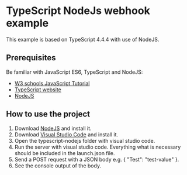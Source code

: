 # TypeScript NodeJs webhook example
This example is based on TypeScript 4.4.4 with use of NodeJS.

## Prerequisites
Be familiar with JavaScript ES6, TypeScript and NodeJS:
- [W3 schools JavaScript Tutorial](https://www.w3schools.com/js/default.asp)
- [TypeScript website](https://www.typescriptlang.org/)
- [NodeJS](https://nodejs.org/en/)

## How to use the project
1. Download [NodeJS](https://nodejs.org/en/download/) and install it.
2. Download [Visual Studio Code](https://code.visualstudio.com/) and install it.
3. Open the typescript-nodejs folder with visual studio code.
4. Run the server with visual studio code. Everything what is necessary should be included in the launch.json file.
5. Send a POST request with a JSON body e.g. { "Test": "test-value" }.
6. See the console output of the body.